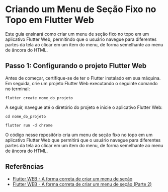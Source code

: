 # Criando um Menu de Seção Fixo no Topo em Flutter Web

Este guia ensinará como criar um menu de seção fixo no topo em um aplicativo Flutter Web, permitindo que o usuário navegue para diferentes partes da tela ao clicar em um item do menu, de forma semelhante ao menu de âncora do HTML.

## Passo 1: Configurando o projeto Flutter Web

Antes de começar, certifique-se de ter o Flutter instalado em sua máquina. Em seguida, crie um projeto Flutter Web executando o seguinte comando no terminal:

`flutter create nome_do_projeto`

A seguir, navegue até o diretório do projeto e inicie o aplicativo Flutter Web:

`cd nome_do_projeto`

`flutter run -d chrome`

O código nesse repositório cria um menu de seção fixo no topo em um aplicativo Flutter Web que permitirá que o usuário navegue para diferentes partes da tela ao clicar em um item do menu, de forma semelhante ao menu de âncora do HTML.

## Referências
- [Flutter WEB - A forma correta de criar um menu de seção](https://www.youtube.com/watch?v=i4GDUULuzJ4&t=25s&ab_channel=RodrigoRahman)
- [Flutter WEB - A forma correta de criar um menu de seção (Parte 2)](https://www.youtube.com/watch?v=ja1yVZm8zns&t=474s&ab_channel=RodrigoRahman)
